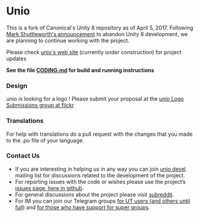 # Unio

This is a fork of Canonical's Unity 8 repository as of April 5, 2017. Following [Mark Shuttleworth's announcement](https://insights.ubuntu.com/2017/04/05/growing-ubuntu-for-cloud-and-iot-rather-than-phone-and-convergence/)  to abandon Unity 8 development, we are planning to continue working with the project.

Please check [unio's web site](http://www.4unio.com) (currently under construction) for project updates
 
**See the file [CODING.md](https://github.com/4unio-com/unio/blob/master/CODING.md) for build and running instructions**
### Design ###
unio is looking for a logo ! Please submit your proposal at the [unio Logo Submissions group at flickr](https://www.flickr.com/groups/3484594@N25/)
### Translations ###
For help with translations do a pull request with the changes that you made to the .po file of your language.

### Contact Us ###

* If you are interesting in helping us in any way you can join [unio devel](https://unio.io/cgi-bin/mailman/listinfo/dev) mailing list for discussions related to the development of the project.
* For reporting issues with the code or wishes please use the project’s [issues page, here in github](https://github.com/unio-io/unio/issues).
* For general discussions about the project please visit [subreddit](https://www.reddit.com/r/unio).
* For IM you can join our Telegram groups [for UT users (and others until full)](https://t.me/joinchat/AAAAAAsUbsakPJGOP9msRg) and [for those who have support for super groups](https://t.me/joinchat/AAAAAAofPKHQ45Vxy4qhuQ).
